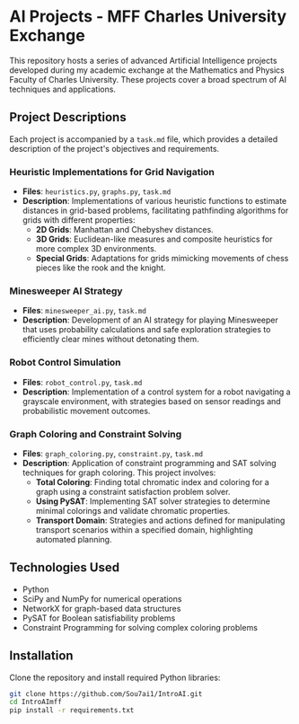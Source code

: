 # AI Projects - MFF Charles University Exchange

This repository hosts a series of advanced Artificial Intelligence projects developed during my academic exchange at the Mathematics and Physics Faculty of Charles University. These projects cover a broad spectrum of AI techniques and applications.

## Project Descriptions

Each project is accompanied by a `task.md` file, which provides a detailed description of the project's objectives and requirements.

### Heuristic Implementations for Grid Navigation

- **Files**: `heuristics.py`, `graphs.py`, `task.md`
- **Description**: Implementations of various heuristic functions to estimate distances in grid-based problems, facilitating pathfinding algorithms for grids with different properties:
  - **2D Grids**: Manhattan and Chebyshev distances.
  - **3D Grids**: Euclidean-like measures and composite heuristics for more complex 3D environments.
  - **Special Grids**: Adaptations for grids mimicking movements of chess pieces like the rook and the knight.

### Minesweeper AI Strategy

- **Files**: `minesweeper_ai.py`, `task.md`
- **Description**: Development of an AI strategy for playing Minesweeper that uses probability calculations and safe exploration strategies to efficiently clear mines without detonating them.

### Robot Control Simulation

- **Files**: `robot_control.py`, `task.md`
- **Description**: Implementation of a control system for a robot navigating a grayscale environment, with strategies based on sensor readings and probabilistic movement outcomes.

### Graph Coloring and Constraint Solving

- **Files**: `graph_coloring.py`, `constraint.py`, `task.md`
- **Description**: Application of constraint programming and SAT solving techniques for graph coloring. This project involves:
  - **Total Coloring**: Finding total chromatic index and coloring for a graph using a constraint satisfaction problem solver.
  - **Using PySAT**: Implementing SAT solver strategies to determine minimal colorings and validate chromatic properties.
  - **Transport Domain**: Strategies and actions defined for manipulating transport scenarios within a specified domain, highlighting automated planning.

## Technologies Used

- Python
- SciPy and NumPy for numerical operations
- NetworkX for graph-based data structures
- PySAT for Boolean satisfiability problems
- Constraint Programming for solving complex coloring problems

## Installation

Clone the repository and install required Python libraries:

```bash
git clone https://github.com/Sou7ai1/IntroAI.git
cd IntroAImff
pip install -r requirements.txt
